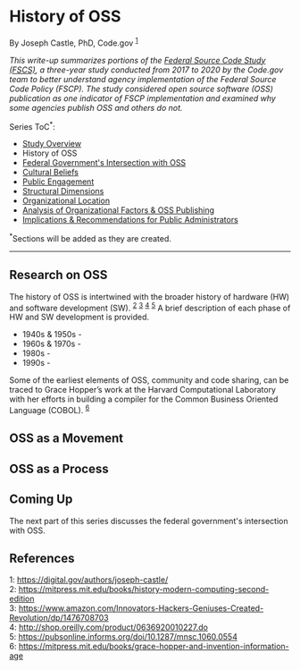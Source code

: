 # History of OSS
By Joseph Castle, PhD, Code.gov <sup>[1](#fn1)</sup>

*This write-up summarizes portions of the [Federal Source Code Study (FSCS)](https://github.com/GSA/code-gov/blob/master/docs/FederalSourceCodeStudy/FederalSourceCodeStudy.pdf), a three-year study conducted from 2017 to 2020 by the Code.gov team to better understand agency implementation of the Federal Source Code Policy (FSCP). The study considered open source software (OSS) publication as one indicator of FSCP implementation and examined why some agencies publish OSS and others do not.*

Series ToC<sup>*</sup>:
- [Study Overview](study_overview.md)
- History of OSS
- [Federal Government's Intersection with OSS](#)
- [Cultural Beliefs](#)
- [Public Engagement](#)
- [Structural Dimensions](#)
- [Organizational Location](#)
- [Analysis of Organizational Factors & OSS Publishing](#)
- [Implications & Recommendations for Public Administrators](#)

<sup>*</sup>Sections will be added as they are created.

---

## Research on OSS

The history of OSS is intertwined with the broader history of hardware (HW) and software development (SW). <sup>[2](#fn2)</sup> <sup>[3](#fn3)</sup> <sup>[4](#fn4)</sup> <sup>[5](#fn5)</sup> A brief description of each phase of HW and SW development is provided.

- 1940s & 1950s - 
- 1960s & 1970s - 
- 1980s - 
- 1990s - 


Some of the earliest elements of OSS, community and code sharing, can be traced to Grace Hopper’s work at the Harvard Computational Laboratory with her efforts in building a compiler for the Common Business Oriented Language (COBOL). <sup>[6](#fn6)</sup>



## OSS as a Movement

## OSS as a Process

## Coming Up

The next part of this series discusses the federal government's intersection with OSS.

## References

<a name='fn1'>1</a>: https://digital.gov/authors/joseph-castle/  
<a name='fn2'>2</a>: https://mitpress.mit.edu/books/history-modern-computing-second-edition  
<a name='fn3'>3</a>: https://www.amazon.com/Innovators-Hackers-Geniuses-Created-Revolution/dp/1476708703  
<a name='fn4'>4</a>: http://shop.oreilly.com/product/0636920010227.do  
<a name='fn5'>5</a>: https://pubsonline.informs.org/doi/10.1287/mnsc.1060.0554  
<a name='fn6'>6</a>: https://mitpress.mit.edu/books/grace-hopper-and-invention-information-age  
